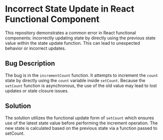 # Incorrect State Update in React Functional Component

This repository demonstrates a common error in React functional components: incorrectly updating state by directly using the previous state value within the state update function. This can lead to unexpected behavior or incorrect updates.

## Bug Description

The bug is in the `incrementCount` function. It attempts to increment the `count` state by directly using the `count` variable inside `setCount`. Because the `setCount` function is asynchronous, the use of the old value may lead to lost updates or stale closure issues.

## Solution

The solution utilizes the functional update form of `setCount` which ensures use of the latest state value before performing the increment operation. The new state is calculated based on the previous state via a function passed to setCount.